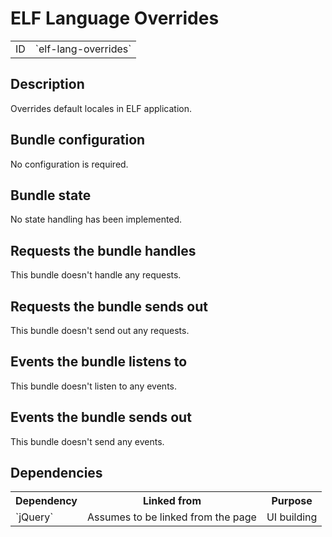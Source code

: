 # ELF Language Overrides

<table class="table">
  <tr>
    <td>ID</td><td>`elf-lang-overrides`</td>
  </tr>
</table>

## Description

Overrides default locales in ELF application.

## Bundle configuration

No configuration is required.

## Bundle state

No state handling has been implemented.

## Requests the bundle handles

This bundle doesn't handle any requests.

## Requests the bundle sends out

This bundle doesn't send out any requests.

## Events the bundle listens to

This bundle doesn't listen to any events.

## Events the bundle sends out

This bundle doesn't send any events.

## Dependencies

<table class="table">
  <tr>
    <th>Dependency</th><th>Linked from</th><th>Purpose</th>
  </tr>
  <tr>
    <td>`jQuery`</td>
    <td>Assumes to be linked from the page</td>
    <td>UI building</td>
  </tr>
</table>
